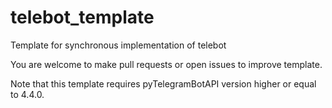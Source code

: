 # telebot_template
 Template for synchronous implementation of telebot

 You are welcome to make pull requests or open issues to improve template.

 Note that this template requires pyTelegramBotAPI version higher or equal to 4.4.0.
